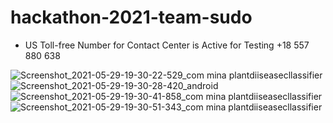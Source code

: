 # hackathon-2021-team-sudo

* US Toll-free Number for Contact Center is Active for Testing +18 557 880 638 

![Screenshot_2021-05-29-19-30-22-529_com mina plantdiiseasecllassifier](https://user-images.githubusercontent.com/50551573/120079677-5144a980-c0b5-11eb-9e27-e9bd62bee6eb.jpg)
![Screenshot_2021-05-29-19-30-28-420_android](https://user-images.githubusercontent.com/50551573/120079684-573a8a80-c0b5-11eb-8605-bf90edc875db.jpg)
![Screenshot_2021-05-29-19-30-41-858_com mina plantdiiseasecllassifier](https://user-images.githubusercontent.com/50551573/120079688-5bff3e80-c0b5-11eb-9148-1cbf3f7f20ec.jpg)
![Screenshot_2021-05-29-19-30-51-343_com mina plantdiiseasecllassifier](https://user-images.githubusercontent.com/50551573/120079749-aed8f600-c0b5-11eb-9e8e-c49c3e35d5dc.jpg)
